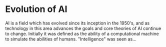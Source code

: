 # Evolution of AI

AI is a field which has evolved since its inception in the 1950's, and as technology in this area advances the goals and core theories of AI continue to change.
Initially it was defined as the ability of a computational machine to simulate the abilities of humans.
"Intelligence" was seen as...
